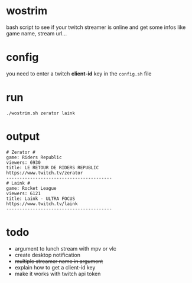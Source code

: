 # wostrim
bash script to see if your twitch streamer is online and get some infos like game name, stream url...

# config
you need to enter a twitch **client-id** key in the `config.sh` file

# run
```
./wostrim.sh zerator laink
```
# output
```
# Zerator #
game: Riders Republic
viewers: 6930
title: LE RETOUR DE RIDERS REPUBLIC
https://www.twitch.tv/zerator
----------------------------------------
# Laink #
game: Rocket League
viewers: 6121
title: Laink - ULTRA FOCUS
https://www.twitch.tv/laink
----------------------------------------
```

# todo
- argument to lunch stream with mpv or vlc
- create desktop notification
- ~~multiple streamer name in argument~~
- explain how to get a client-id key
- make it works with twitch api token
